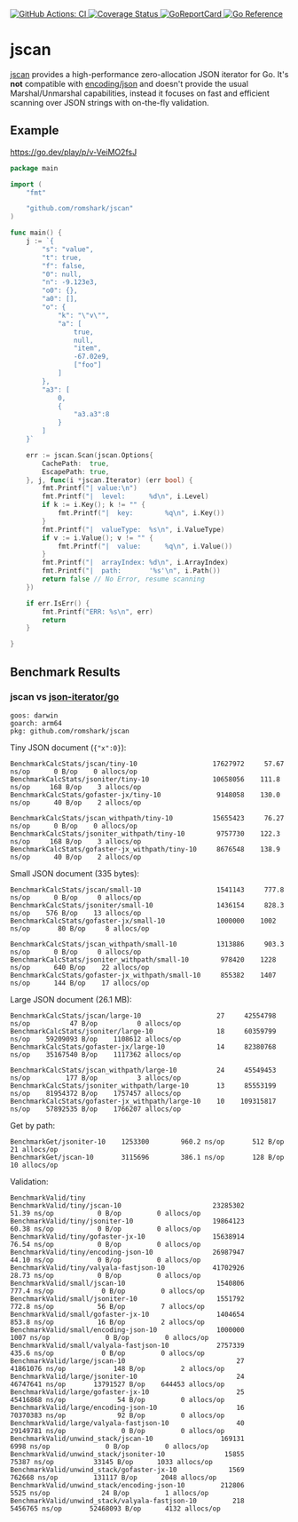 <a href="https://github.com/romshark/jscan/actions?query=workflow%3ACI">
    <img src="https://github.com/romshark/jscan/workflows/CI/badge.svg" alt="GitHub Actions: CI">
</a>
<a href="https://coveralls.io/github/romshark/jscan">
    <img src="https://coveralls.io/repos/github/romshark/jscan/badge.svg" alt="Coverage Status" />
</a>
<a href="https://goreportcard.com/report/github.com/romshark/jscan">
    <img src="https://goreportcard.com/badge/github.com/romshark/jscan" alt="GoReportCard">
</a>
<a href="https://pkg.go.dev/github.com/romshark/jscan">
    <img src="https://pkg.go.dev/badge/github.com/romshark/jscan.svg" alt="Go Reference">
</a>

# jscan
[jscan](https://github.com/romshark/jscan) provides a high-performance zero-allocation JSON iterator for Go. It's **not** compatible with [encoding/json](https://pkg.go.dev/encoding/json) and doesn't provide the usual Marshal/Unmarshal capabilities, instead it focuses on fast and efficient scanning over JSON strings with on-the-fly validation.

## Example
https://go.dev/play/p/v-VeiMO2fsJ

```go
package main

import (
	"fmt"

	"github.com/romshark/jscan"
)

func main() {
	j := `{
		"s": "value",
		"t": true,
		"f": false,
		"0": null,
		"n": -9.123e3,
		"o0": {},
		"a0": [],
		"o": {
			"k": "\"v\"",
			"a": [
				true,
				null,
				"item",
				-67.02e9,
				["foo"]
			]
		},
		"a3": [
			0,
			{
				"a3.a3":8
			}
		]
	}`

	err := jscan.Scan(jscan.Options{
		CachePath:  true,
		EscapePath: true,
	}, j, func(i *jscan.Iterator) (err bool) {
		fmt.Printf("| value:\n")
		fmt.Printf("|  level:      %d\n", i.Level)
		if k := i.Key(); k != "" {
			fmt.Printf("|  key:        %q\n", i.Key())
		}
		fmt.Printf("|  valueType:  %s\n", i.ValueType)
		if v := i.Value(); v != "" {
			fmt.Printf("|  value:      %q\n", i.Value())
		}
		fmt.Printf("|  arrayIndex: %d\n", i.ArrayIndex)
		fmt.Printf("|  path:       '%s'\n", i.Path())
		return false // No Error, resume scanning
	})

	if err.IsErr() {
		fmt.Printf("ERR: %s\n", err)
		return
	}

}
```

## Benchmark Results

### jscan vs [json-iterator/go](https://github.com/json-iterator/go)

```
goos: darwin
goarch: arm64
pkg: github.com/romshark/jscan
```

Tiny JSON document (`{"x":0}`):

```
BenchmarkCalcStats/jscan/tiny-10                   17627972     57.67 ns/op      0 B/op    0 allocs/op
BenchmarkCalcStats/jsoniter/tiny-10                10658056    111.8 ns/op     168 B/op    3 allocs/op
BenchmarkCalcStats/gofaster-jx/tiny-10              9148058    130.0 ns/op      40 B/op    2 allocs/op

BenchmarkCalcStats/jscan_withpath/tiny-10          15655423     76.27 ns/op      0 B/op    0 allocs/op
BenchmarkCalcStats/jsoniter_withpath/tiny-10        9757730    122.3 ns/op     168 B/op    3 allocs/op
BenchmarkCalcStats/gofaster-jx_withpath/tiny-10     8676548    138.9 ns/op      40 B/op    2 allocs/op
```

Small JSON document (335 bytes):

```
BenchmarkCalcStats/jscan/small-10                   1541143     777.8 ns/op      0 B/op     0 allocs/op
BenchmarkCalcStats/jsoniter/small-10                1436154     828.3 ns/op    576 B/op    13 allocs/op
BenchmarkCalcStats/gofaster-jx/small-10             1000000    1002 ns/op       80 B/op     8 allocs/op

BenchmarkCalcStats/jscan_withpath/small-10          1313886     903.3 ns/op      0 B/op     0 allocs/op
BenchmarkCalcStats/jsoniter_withpath/small-10        978420    1228 ns/op      640 B/op    22 allocs/op
BenchmarkCalcStats/gofaster-jx_withpath/small-10     855382    1407 ns/op      144 B/op    17 allocs/op
```

Large JSON document (26.1 MB):

```
BenchmarkCalcStats/jscan/large-10                   27     42554798 ns/op          47 B/op          0 allocs/op
BenchmarkCalcStats/jsoniter/large-10                18     60359799 ns/op    59209093 B/op    1108612 allocs/op
BenchmarkCalcStats/gofaster-jx/large-10             14     82380768 ns/op    35167540 B/op    1117362 allocs/op

BenchmarkCalcStats/jscan_withpath/large-10          24     45549453 ns/op         177 B/op          3 allocs/op
BenchmarkCalcStats/jsoniter_withpath/large-10       13     85553199 ns/op    81954372 B/op    1757457 allocs/op
BenchmarkCalcStats/gofaster-jx_withpath/large-10    10    109315817 ns/op    57892535 B/op    1766207 allocs/op
```

Get by path:

```
BenchmarkGet/jsoniter-10    1253300        960.2 ns/op       512 B/op         21 allocs/op
BenchmarkGet/jscan-10       3115696        386.1 ns/op       128 B/op         10 allocs/op
```

Validation:

```
BenchmarkValid/tiny
BenchmarkValid/tiny/jscan-10                       23285302          51.39 ns/op           0 B/op         0 allocs/op
BenchmarkValid/tiny/jsoniter-10                    19864123          60.38 ns/op           0 B/op         0 allocs/op
BenchmarkValid/tiny/gofaster-jx-10                 15638914          76.54 ns/op           0 B/op         0 allocs/op
BenchmarkValid/tiny/encoding-json-10               26987947          44.10 ns/op           0 B/op         0 allocs/op
BenchmarkValid/tiny/valyala-fastjson-10            41702926          28.73 ns/op           0 B/op         0 allocs/op
BenchmarkValid/small/jscan-10                       1540806         777.4 ns/op            0 B/op         0 allocs/op
BenchmarkValid/small/jsoniter-10                    1551792         772.8 ns/op           56 B/op         7 allocs/op
BenchmarkValid/small/gofaster-jx-10                 1404654         853.8 ns/op           16 B/op         2 allocs/op
BenchmarkValid/small/encoding-json-10               1000000        1007 ns/op              0 B/op         0 allocs/op
BenchmarkValid/small/valyala-fastjson-10            2757339         435.6 ns/op            0 B/op         0 allocs/op
BenchmarkValid/large/jscan-10                            27    41861076 ns/op            148 B/op         2 allocs/op
BenchmarkValid/large/jsoniter-10                         24    46747641 ns/op       13791527 B/op    644453 allocs/op
BenchmarkValid/large/gofaster-jx-10                      25    45416868 ns/op             54 B/op         0 allocs/op
BenchmarkValid/large/encoding-json-10                    16    70370383 ns/op             92 B/op         0 allocs/op
BenchmarkValid/large/valyala-fastjson-10                 40    29149781 ns/op              0 B/op         0 allocs/op
BenchmarkValid/unwind_stack/jscan-10                 169131        6998 ns/op              0 B/op         0 allocs/op
BenchmarkValid/unwind_stack/jsoniter-10               15855       75387 ns/op          33145 B/op      1033 allocs/op
BenchmarkValid/unwind_stack/gofaster-jx-10             1569      762668 ns/op         131117 B/op      2048 allocs/op
BenchmarkValid/unwind_stack/encoding-json-10         212806        5525 ns/op             24 B/op         1 allocs/op
BenchmarkValid/unwind_stack/valyala-fastjson-10         218     5456765 ns/op       52468093 B/op      4132 allocs/op
```
